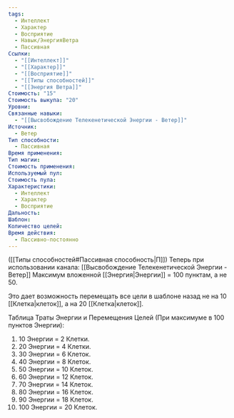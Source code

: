 ```yaml
---
tags:
  - Интеллект
  - Характер
  - Восприятие
  - Навык/ЭнергияВетра
  - Пассивная
Ссылки:
  - "[[Интеллект]]"
  - "[[Характер]]"
  - "[[Восприятие]]"
  - "[[Типы способностей]]"
  - "[[Энергия Ветра]]"
Стоимость: "15"
Стоимость выкупа: "20"
Уровни: 
Связанные навыки:
  - "[[Высвобождение Телекенетической Энергии - Ветер]]"
Источник:
  - Ветер
Тип способности:
  - Пассивная
Время применения: 
Тип магии: 
Стоимость применения: 
Используемый пул: 
Стоимость пула: 
Характеристики:
  - Интеллект
  - Характер
  - Восприятие
Дальность: 
Шаблон: 
Количество целей: 
Время действия:
  - Пассивно-постоянно
---
```

([[Типы способностей#Пассивная способность|П]]) Теперь при использовании канала: [[Высвобождение Телекенетической Энергии - Ветер]] Максимум вложенной [[Энергия|Энергии]] = 100 пунктам, а не 50.

Это дает возможность перемещать все цели в шаблоне назад не на 10 [[Клетка|клеток]], а на 20 [[Клетка|клеток]]. 

Таблица Траты Энергии и Перемещения Целей
(При максимуме в 100 пунктов Энергии):

1. 10 Энергии = 2 Клетки.
2. 20 Энергии = 4 Клетки.
3. 30 Энергии = 6 Клеток. 
4. 40 Энергии = 8 Клеток. 
5. 50 Энергии = 10 Клеток. 
6. 60 Энергии = 12 Клеток.
7. 70 Энергии = 14 Клеток.
8. 80 Энергии = 16 Клеток.
9. 90 Энергии = 18 Клеток.
10. 100 Энергии = 20 Клеток.